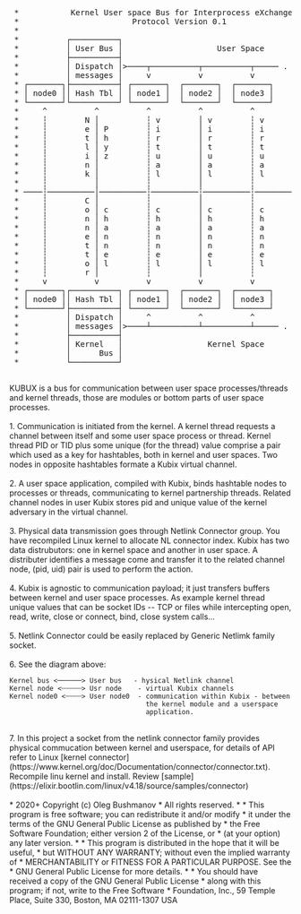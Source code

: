 <p style="line-height: 0.9em;">
<pre>
 *           Kernel User space Bus for Interprocess eXchange                .
 *                        Protocol Version 0.1
 *
 *          ┌──────────┐
 *          │ User Bus │                    User Space
 *          ├──────────┤
 *          │ Dispatch │>────┬──────────┬──────────┬───── . . . . ────┐
 *          │ messages │     v          v          v                  v
 * ┌───────┐├──────────┤ ┌───────┐  ┌───────┐  ┌───────┐          ┌───────┐ 
 * │ node0 ││ Hash Tbl │ │ node1 │  │ node2 │  │ node3 │          │ nodeN │
 * └───────┘└──────────┘ └───────┘  └───────┘  └───────┘          └───────┘
 *     ^          ^          ^          ^          ^                  ^
 *     ┆        N │          ┆ v        │ v        ┆ v                ┆ v
 *     ┆        e │ P        ┆ i        │ i        ┆ i                ┆ i
 *     ┆        t │ h        ┆ r        │ r        ┆ r                ┆ r
 *     ┆        l │ y        ┆ t        │ t        ┆ t                ┆ t
 *     ┆        i │ z        ┆ u        │ u        ┆ u                ┆ u
 *     ┆        n │          ┆ a        │ a        ┆ a                ┆ a
 *     ┆        k │          ┆ l        │ l        ┆ l                ┆ l
 *     ┆          │          ┆          │          ┆                  ┆
 * ────┆──────────│──────────┆──────────┆──────────┆──────────────────┆────
 *     ┆        C │          ┆          │          ┆                  ┆
 *     ┆        o │ c        ┆ c        │ c        ┆ c                ┆ c
 *     ┆        n │ h        ┆ h        │ h        ┆ h                ┆ h
 *     ┆        n │ a        ┆ a        │ a        ┆ a                ┆ a
 *     ┆        e │ n        ┆ n        │ n        ┆ n                ┆ n
 *     ┆        t │ n        ┆ n        │ n        ┆ n                ┆ n
 *     ┆        t │ e        ┆ e        │ e        ┆ e                ┆ e
 *     ┆        o │ l        ┆ l        │ l        ┆ l                ┆ l
 *     ┆        r │          ┆          │          ┆                  ┆
 *     v          v          v          v          v                  v
 * ┌───────┐┌──────────┐ ┌───────┐  ┌───────┐  ┌───────┐          ┌───────┐ 
 * │ node0 ││ Hash Tbl │ │ node1 │  │ node2 │  │ node3 │          │ nodeN │
 * └───────┘├──────────┤ └───────┘  └───────┘  └───────┘          └───────┘
 *          │ Dispatch │     ^          ^          ^                  ^
 *          │ messages │>────┴──────────┴──────────┴───── . . . . ────┘
 *          ├──────────┤
 *          │ Kernel   │                  Kernel Space
 *          │      Bus │
 *          └──────────┘
 </pre>
 </p>
 KUBUX is a bus for communication between user space processes/threads and
 kernel threads, those are modules or bottom parts of user space processes.<br/>
<br/>
 1. Communication is initiated from the kernel. A kernel thread requests
    a channel between itself and some user space process or thread. Kernel
    thread PID or TID plus some unique (for the thread) value comprise a pair
    which used as a key for hashtables, both in kernel and user spaces.
    Two nodes in opposite hashtables formate a Kubix virtual channel.<br/>
<br/>
 2. A user space application, compiled with Kubix, binds hashtable nodes to
    processes or threads, communicating to kernel partnership threads.
    Related channel nodes in user Kubix stores pid and unique value of
    the kernel adversary in the virtual channel.<br/>
<br/>
 3. Physical data transmission goes through Netlink Connector group. You
    have recompiled Linux kernel to allocate NL connector index. Kubix
    has two data distrubutors: one in kernel space and another in user
    space. A distributer identifies a message come and transfer it to
    the related channel node, (pid, uid) pair is used to perform the action.<br/>
<br/>
 4. Kubix is agnostic to communication payload; it just transfers buffers
    between kernel and user space processes.
    As example kernel thread unique values that can be socket IDs -- TCP or
    files while intercepting open, read, write, close or connect, bind, close
    system calls...<br/>
<br/>
 5. Netlink Connector could be easily replaced by Generic Netlimk family
     socket.<br/>
<br/>
 6. See the diagram above:<br/>

    Kernel bus <──────> User bus   - hysical Netlink channel
    Kernel node <┄┄┄┄┄> Usr node    - virtual Kubix channels
    Kernel node0 <┄┄┄┄> User node0  - communication within Kubix - between
                                      the kernel module and a userspace
                                      application.
<br/>
 7. In this project a socket from the netlink connector family provides physical commucation between
    kernel and userspace, for details of API refer to 
    Linux [kernel connector](https://www.kernel.org/doc/Documentation/connector/connector.txt).
    Recompile linu kernel and install.
    Review [sample](https://elixir.bootlin.com/linux/v4.18/source/samples/connector)
<br/><br/>
 * 2020+ Copyright (c) Oleg Bushmanov <olegbush55@hotmail.com>
 * All rights reserved.
 * 
 * This program is free software; you can redistribute it and/or modify
 * it under the terms of the GNU General Public License as published by
 * the Free Software Foundation; either version 2 of the License, or
 * (at your option) any later version.
 *
 * This program is distributed in the hope that it will be useful,
 * but WITHOUT ANY WARRANTY; without even the implied warranty of
 * MERCHANTABILITY or FITNESS FOR A PARTICULAR PURPOSE.  See the
 * GNU General Public License for more details.
 *
 * You should have received a copy of the GNU General Public License
 * along with this program; if not, write to the Free Software
 * Foundation, Inc., 59 Temple Place, Suite 330, Boston, MA  02111-1307  USA
